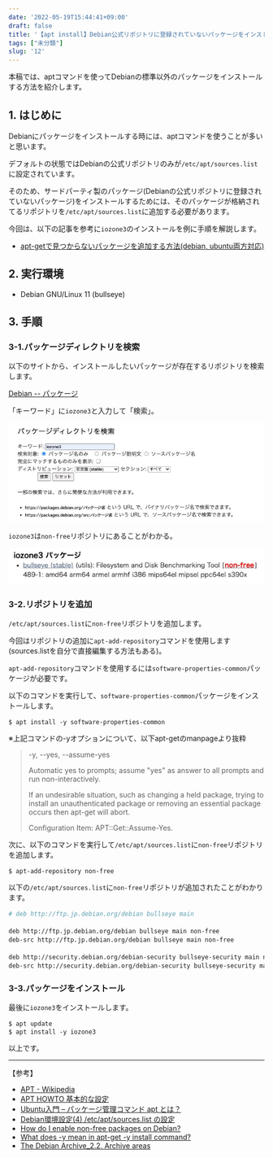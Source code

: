 ```yaml
---
date: '2022-05-19T15:44:41+09:00'
draft: false
title: '【apt install】Debian公式リポジトリに登録されていないパッケージをインストールする方法'
tags: ["未分類"]
slug: '12'
---
```


本稿では、aptコマンドを使ってDebianの標準以外のパッケージをインストールする方法を紹介します。

## 1. はじめに

Debianにパッケージをインストールする時には、aptコマンドを使うことが多いと思います。

デフォルトの状態ではDebianの公式リポジトリのみが`/etc/apt/sources.list`に設定されています。

そのため、サードパーティ製のパッケージ(Debianの公式リポジトリに登録されていないパッケージ)をインストールするためには、そのパッケージが格納されてるリポジトリを`/etc/apt/sources.list`に追加する必要があります。

今回は、以下の記事を参考に`iozone3`のインストールを例に手順を解説します。

- [apt-getで見つからないパッケージを追加する方法(debian, ubuntu両方対応)](https://qiita.com/kon_yu/items/8ac350f3951f8534c931)

## 2. 実行環境

- Debian GNU/Linux 11 (bullseye)

## 3. 手順

### 3-1.パッケージディレクトリを検索

以下のサイトから、インストールしたいパッケージが存在するリポジトリを検索します。

[Debian -- パッケージ](https://www.debian.org/distrib/packages#search_packages)

「キーワード」に`iozone3`と入力して「検索」。

![パッケージ検索画面](images/1.jpg)

`iozone3`は`non-free`リポジトリにあることがわかる。

![パッケージ検索結果](images/2.jpg)

### 3-2.リポジトリを追加

`/etc/apt/sources.list`に`non-free`リポジトリを追加します。

今回はリポジトリの追加に`apt-add-repository`コマンドを使用します(sources.listを自分で直接編集する方法もある)。

`apt-add-repository`コマンドを使用するには`software-properties-common`パッケージが必要です。

以下のコマンドを実行して、`software-properties-common`パッケージをインストールします。
```
$ apt install -y software-properties-common
```

※上記コマンドの-yオプションについて、以下apt-getのmanpageより抜粋

>-y, --yes, --assume-yes
>
>Automatic yes to prompts; assume "yes" as answer to all prompts and run non-interactively.
>
>If an undesirable situation, such as changing a held package, trying to install an unauthenticated package or removing an essential package occurs then apt-get will abort.
>
>Configuration Item: APT::Get::Assume-Yes.

次に、以下のコマンドを実行して`/etc/apt/sources.list`に`non-free`リポジトリを追加します。

```
$ apt-add-repository non-free
```

以下の`/etc/apt/sources.list`に`non-free`リポジトリが追加されたことがわかります。
```zsh
# deb http://ftp.jp.debian.org/debian bullseye main

deb http://ftp.jp.debian.org/debian bullseye main non-free
deb-src http://ftp.jp.debian.org/debian bullseye main non-free

deb http://security.debian.org/debian-security bullseye-security main non-free
deb-src http://security.debian.org/debian-security bullseye-security main non-free
```

### 3-3.パッケージをインストール

最後に`iozone3`をインストールします。

```
$ apt update
$ apt install -y iozone3
```

以上です。

---

【参考】

- [APT - Wikipedia](https://ja.wikipedia.org/wiki/APT)
- [APT HOWTO 基本的な設定](https://www.debian.org/doc/manuals/apt-howto/ch-basico.ja.html)
- [Ubuntu入門 – パッケージ管理コマンド apt とは？](https://weblabo.oscasierra.net/ubuntu-apt/)
- [Debian環境設定(4) /etc/apt/sources.list の設定](https://uhoho.hatenablog.jp/entry/2020/12/26/100627)
- [How do I enable non-free packages on Debian?](https://serverfault.com/questions/240920/how-do-i-enable-non-free-packages-on-debian)
- [What does -y mean in apt-get -y install command?](https://askubuntu.com/questions/672892/what-does-y-mean-in-apt-get-y-install-command)
- [The Debian Archive_2.2. Archive areas](https://www.debian.org/doc/debian-policy/ch-archive.html#archive-areas)
